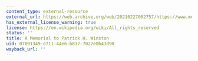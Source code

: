 ```yaml
---
content_type: external-resource
external_url: https://web.archive.org/web/20210227002757/https://www.memoriesofpatrickwinston.com/gallery
has_external_license_warning: true
license: https://en.wikipedia.org/wiki/All_rights_reserved
status: ''
title: A Memorial to Patrick H. Winston
uid: 07091349-e711-44e6-b837-7027e0b43d90
wayback_url: ''
---
```

